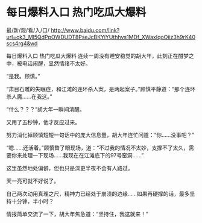 # 每日爆料入口 热门吃瓜大爆料

最/新/观/看/入/口/ http://www.baidu.com/link?url=ok3_Ml5QdPpOWDUDT8PseJcBKYiYUthhvs1MDf_XWaxIqoOiiz3h9rK40scs4rg4&wd

每日爆料入口 热门吃瓜大爆料
连续一周没有睡安稳觉的胡大年，此刻正在酣梦之中，被电话闹醒，显然情绪不太好。

“是我。顾慎。”

“肃目石雕的失眠症，和江滩的连环杀人案，是两起案子。”顾慎平静道：“那个连环杀人魔……在我这。”

“什么？？？”胡大年一瞬间清醒。

又用了五秒钟，他才反应过来。

努力消化掉顾慎短短一句话中的庞大信息量，胡大年连忙问道：“你……没事吧？”

“嗯……还活着。”顾慎瞥了眼现场，道：“不过我的情况不太妙，支撑不了太久，需要你来处理一下现场……我现在在江滩底下的97号窑洞……”

这里虽然地处偏僻，但也只是深更半夜不会有人路过。

天一亮可就不好说了。

自己两次动用真理之尺，精神力已经处于崩溃的边缘……如果再硬撑的话，最多坚持十分钟，半小时？

情报简单交流了一下，胡大年焦急道：“坚持住，我这就来！”
